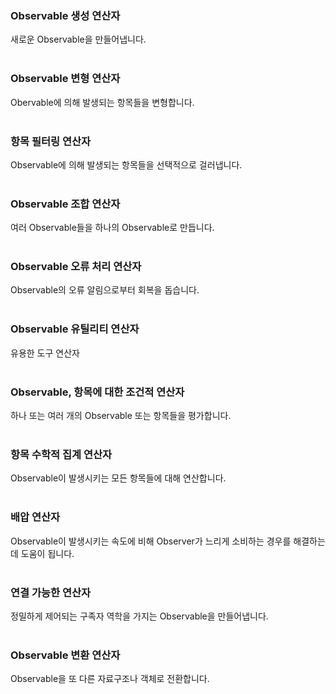### Observable 생성 연산자
새로운 Observable을 만들어냅니다.
<br>
<br>

### Observable 변형 연산자
Obervable에 의해 발생되는 항목들을 변형합니다.
<br>
<br>

### 항목 필터링 연산자
Observable에 의해 발생되는 항목들을 선택적으로 걸러냅니다.
<br>
<br>

### Observable 조합 연산자
여러 Observable들을 하나의 Observable로 만듭니다.
<br>
<br>

### Observable 오류 처리 연산자
Observable의 오류 알림으로부터 회복을 돕습니다.
<br>
<br>

### Observable 유틸리티 연산자
유용한 도구 연산자
<br>
<br>

### Observable, 항목에 대한 조건적 연산자
하나 또는 여러 개의 Observable 또는 항목들을 평가합니다.
<br>
<br>

### 항목 수학적 집계 연산자
Observable이 발생시키는 모든 항목들에 대해 연산합니다.
<br>
<br>

### 배압 연산자
Observable이 발생시키는 속도에 비해 Observer가 느리게 소비하는 경우를 해결하는 데 도움이 됩니다.
<br>
<br>

### 연결 가능한 연산자
정밀하게 제어되는 구족자 역학을 가지는 Observable을 만들어냅니다.
<br>
<br>

### Observable 변환 연산자
Observable을 또 다른 자료구조나 객체로 전환합니다.